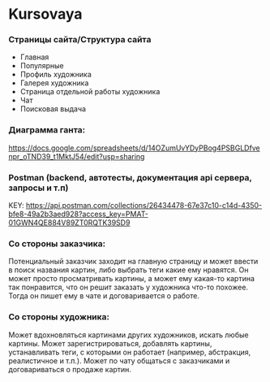 # Kursovaya
### Страницы сайта/Структура сайта
 - Главная
 - Популярные
 - Профиль художника
 - Галерея художника
 - Страница отдельной работы художника
 - Чат
 - Поисковая выдача
### Диаграмма ганта:
https://docs.google.com/spreadsheets/d/14OZumUvYDyPBog4PSBGLDfvenpr_oTND39_t1MktJ54/edit?usp=sharing

### Postman (backend, автотесты, документация api сервера, запросы и т.п)
KEY:
https://api.postman.com/collections/26434478-67e37c10-c14d-4350-bfe8-49a2b3aed928?access_key=PMAT-01GWN4QE884V89ZT0RQTK39SD9


### Со стороны заказчика:
Потенциальный заказчик заходит на главную страницу и может ввести в поиск названия картин, либо выбрать теги какие ему нравятся.
Он может просто просматривать картины, а может ему какая-то картина так понравится, что он решит заказать у художника что-то похожее.
Тогда он пишет ему в чате и договаривается о работе.
### Со стороны художника:
Может вдохновляться картинами других художников, искать любые картины. Может зарегистрироваться, добавлять картины,
устанавливать теги, с которыми он работает (например, абстракция, реалистичное и т.п.).
Может по чату общаться с заказчиками и договариваться о продаже картин.
